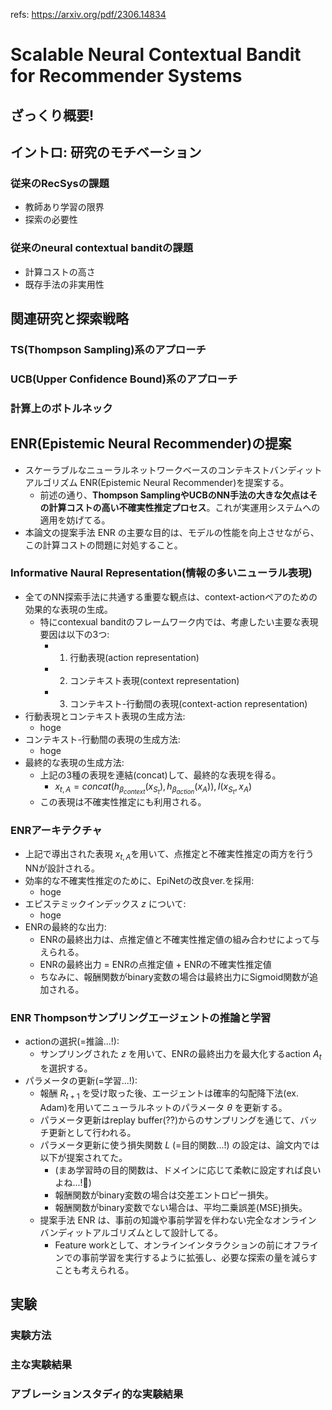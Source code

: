 refs: https://arxiv.org/pdf/2306.14834

# Scalable Neural Contextual Bandit for Recommender Systems

## ざっくり概要!

## イントロ: 研究のモチベーション

### 従来のRecSysの課題

- 教師あり学習の限界
- 探索の必要性

### 従来のneural contextual banditの課題

- 計算コストの高さ
- 既存手法の非実用性

## 関連研究と探索戦略

### TS(Thompson Sampling)系のアプローチ

### UCB(Upper Confidence Bound)系のアプローチ

### 計算上のボトルネック

## ENR(Epistemic Neural Recommender)の提案

- スケーラブルなニューラルネットワークベースのコンテキストバンディットアルゴリズム ENR(Epistemic Neural Recommender)を提案する。
  - 前述の通り、**Thompson SamplingやUCBのNN手法の大きな欠点はその計算コストの高い不確実性推定プロセス**。これが実運用システムへの適用を妨げてる。
- 本論文の提案手法 ENR の主要な目的は、モデルの性能を向上させながら、この計算コストの問題に対処すること。

### Informative Naural Representation(情報の多いニューラル表現)

- 全てのNN探索手法に共通する重要な観点は、context-actionペアのための効果的な表現の生成。
  - 特にcontexual banditのフレームワーク内では、考慮したい主要な表現要因は以下の3つ:
    - 1. 行動表現(action representation)
    - 2. コンテキスト表現(context representation)
    - 3. コンテキスト-行動間の表現(context-action representation)
- 行動表現とコンテキスト表現の生成方法:
  - hoge
- コンテキスト-行動間の表現の生成方法:
  - hoge
- 最終的な表現の生成方法:
  - 上記の3種の表現を連結(concat)して、最終的な表現を得る。
    - $x_{t, A} = concat(h_{\beta_{context}}(x_{S_t}), h_{\beta_{action}}(x_{A})), I(x_{S_t}, x_{A})$
  - この表現は不確実性推定にも利用される。

### ENRアーキテクチャ

- 上記で導出された表現 $x_{t, A}$を用いて、点推定と不確実性推定の両方を行うNNが設計される。
- 効率的な不確実性推定のために、EpiNetの改良ver.を採用:
  - hoge
- エピステミックインデックス $z$ について:
  - hoge
- ENRの最終的な出力:
  - ENRの最終出力は、点推定値と不確実性推定値の組み合わせによって与えられる。
  - ENRの最終出力 = ENRの点推定値 + ENRの不確実性推定値
  - ちなみに、報酬関数がbinary変数の場合は最終出力にSigmoid関数が追加される。

### ENR Thompsonサンプリングエージェントの推論と学習

- actionの選択(=推論...!):
  - サンプリングされた $z$ を用いて、ENRの最終出力を最大化するaction $A_t$ を選択する。
- パラメータの更新(=学習...!):
  - 報酬 $R_{t+1}$ を受け取った後、エージェントは確率的勾配降下法(ex. Adam)を用いてニューラルネットのパラメータ $\theta$ を更新する。
  - パラメータ更新はreplay buffer(??)からのサンプリングを通じて、バッチ更新として行われる。
  - パラメータ更新に使う損失関数 $L$ (=目的関数...!) の設定は、論文内では以下が提案されてた。
    - (まあ学習時の目的関数は、ドメインに応じて柔軟に設定すれば良いよね...!:thinking:)
    - 報酬関数がbinary変数の場合は交差エントロピー損失。
    - 報酬関数がbinary変数でない場合は、平均二乗誤差(MSE)損失。
  - 提案手法 ENR は、事前の知識や事前学習を伴わない完全なオンラインバンディットアルゴリズムとして設計してる。
    - Feature workとして、オンラインインタラクションの前にオフラインでの事前学習を実行するように拡張し、必要な探索の量を減らすことも考えられる。

## 実験

### 実験方法

### 主な実験結果

### アブレーションスタディ的な実験結果
